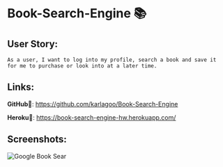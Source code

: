 # Book-Search-Engine 📚
## User Story:
```
As a user, I want to log into my profile, search a book and save it for me to purchase or look into at a later time.
```
## Links:
**GitHub**🔗: https://github.com/karlagoo/Book-Search-Engine

**Heroku**🔗: https://book-search-engine-hw.herokuapp.com/

## Screenshots:
![Google Book Sear](https://user-images.githubusercontent.com/84356242/141060594-76d10bd2-4649-426e-880f-5f985b962480.png)

